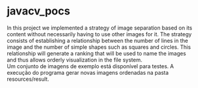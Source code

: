 # javacv_pocs
In this project we implemented a strategy of image separation based on its content without necessarily having to use other images for it. The strategy consists of establishing a relationship between the number of lines in the image and the number of simple shapes such as squares and circles.
This relationship will generate a ranking that will be used to name the images and thus allows orderly visualization in the file system.
</br>
Um conjunto de imagens de exemplo está disponível para testes.
A execução do programa gerar novas imagens ordenadas na pasta resources/result.
